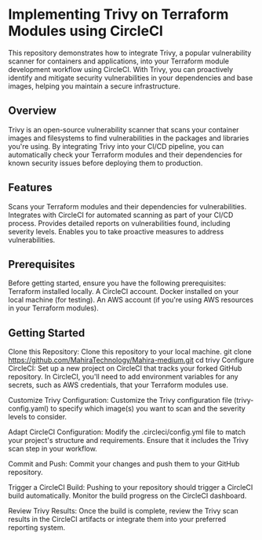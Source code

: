 #                                       Implementing Trivy on Terraform Modules using CircleCI

This repository demonstrates how to integrate Trivy, a popular vulnerability scanner for containers and applications, into your Terraform module development workflow using CircleCI. With Trivy, you can proactively identify and mitigate security vulnerabilities in your dependencies and base images, helping you maintain a secure infrastructure.

## Overview
Trivy is an open-source vulnerability scanner that scans your container images and filesystems to find vulnerabilities in the packages and libraries you're using. By integrating Trivy into your CI/CD pipeline, you can automatically check your Terraform modules and their dependencies for known security issues before deploying them to production.

## Features
Scans your Terraform modules and their dependencies for vulnerabilities.
Integrates with CircleCI for automated scanning as part of your CI/CD process.
Provides detailed reports on vulnerabilities found, including severity levels.
Enables you to take proactive measures to address vulnerabilities.

## Prerequisites
Before getting started, ensure you have the following prerequisites:
Terraform installed locally.
A CircleCI account.
Docker installed on your local machine (for testing).
An AWS account (if you're using AWS resources in your Terraform modules).

## Getting Started
Clone this Repository: Clone this repository to your local machine.
git clone https://github.com/MahiraTechnology/Mahira-medium.git
cd trivy
Configure CircleCI: Set up a new project on CircleCI that tracks your forked GitHub repository. In CircleCI, you'll need to add environment variables for any secrets, such as AWS credentials, that your Terraform modules use.

Customize Trivy Configuration: Customize the Trivy configuration file (trivy-config.yaml) to specify which image(s) you want to scan and the severity levels to consider.

Adapt CircleCI Configuration: Modify the .circleci/config.yml file to match your project's structure and requirements. Ensure that it includes the Trivy scan step in your workflow.

Commit and Push: Commit your changes and push them to your GitHub repository.

Trigger a CircleCI Build: Pushing to your repository should trigger a CircleCI build automatically. Monitor the build progress on the CircleCI dashboard.

Review Trivy Results: Once the build is complete, review the Trivy scan results in the CircleCI artifacts or integrate them into your preferred reporting system.

